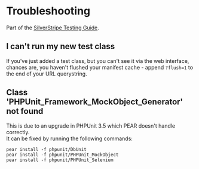 # Troubleshooting

Part of the [SilverStripe Testing Guide](testing-guide).

## I can't run my new test class

If you've just added a test class, but you can't see it via the web interface, chances are, you haven't flushed your
manifest cache - append `?flush=1` to the end of your URL querystring.

## Class 'PHPUnit_Framework_MockObject_Generator' not found

This is due to an upgrade in PHPUnit 3.5 which PEAR doesn't handle correctly.<br>
It can be fixed by running the following commands:

	pear install -f phpunit/DbUnit
	pear install -f phpunit/PHPUnit_MockObject
	pear install -f phpunit/PHPUnit_Selenium
